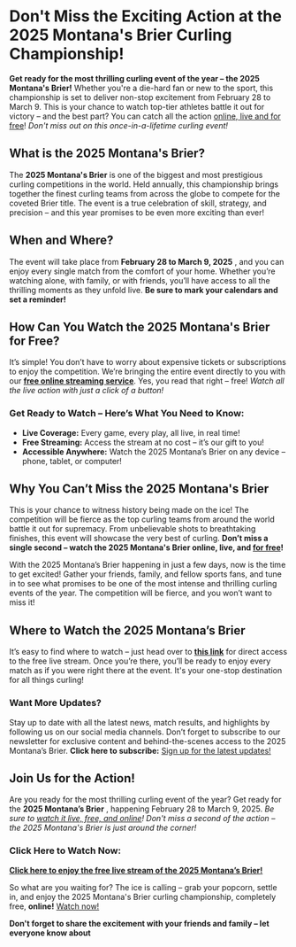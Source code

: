 # Don't Miss the Exciting Action at the 2025 Montana's Brier Curling Championship!

**Get ready for the most thrilling curling event of the year – the 2025 Montana's Brier!** Whether you're a die-hard fan or new to the sport, this championship is set to deliver non-stop excitement from February 28 to March 9. This is your chance to watch top-tier athletes battle it out for victory – and the best part? You can catch all the action [online, live and for free](https://tinyurl.com/livestreamfreeo?st=2025montanasbrier&si=gh)! _Don't miss out on this once-in-a-lifetime curling event!_

## What is the 2025 Montana's Brier?

The **2025 Montana's Brier** is one of the biggest and most prestigious curling competitions in the world. Held annually, this championship brings together the finest curling teams from across the globe to compete for the coveted Brier title. The event is a true celebration of skill, strategy, and precision – and this year promises to be even more exciting than ever!

## When and Where?

The event will take place from **February 28 to March 9, 2025** , and you can enjoy every single match from the comfort of your home. Whether you’re watching alone, with family, or with friends, you’ll have access to all the thrilling moments as they unfold live. **Be sure to mark your calendars and set a reminder!**

## How Can You Watch the 2025 Montana's Brier for Free?

It’s simple! You don’t have to worry about expensive tickets or subscriptions to enjoy the competition. We’re bringing the entire event directly to you with our **[free online streaming service](https://tinyurl.com/livestreamfreeo?st=2025montanasbrier&si=gh)**. Yes, you read that right – free! _Watch all the live action with just a click of a button!_

### Get Ready to Watch – Here’s What You Need to Know:

- **Live Coverage:** Every game, every play, all live, in real time!
- **Free Streaming:** Access the stream at no cost – it’s our gift to you!
- **Accessible Anywhere:** Watch the 2025 Montana’s Brier on any device – phone, tablet, or computer!

## Why You Can’t Miss the 2025 Montana's Brier

This is your chance to witness history being made on the ice! The competition will be fierce as the top curling teams from around the world battle it out for supremacy. From unbelievable shots to breathtaking finishes, this event will showcase the very best of curling. **Don’t miss a single second – watch the 2025 Montana's Brier online, live, and [for free](https://tinyurl.com/livestreamfreeo?st=2025montanasbrier&si=gh)!**

With the 2025 Montana’s Brier happening in just a few days, now is the time to get excited! Gather your friends, family, and fellow sports fans, and tune in to see what promises to be one of the most intense and thrilling curling events of the year. The competition will be fierce, and you won’t want to miss it!

## Where to Watch the 2025 Montana’s Brier

It’s easy to find where to watch – just head over to **[this link](https://tinyurl.com/livestreamfreeo?st=2025montanasbrier&si=gh)** for direct access to the free live stream. Once you’re there, you’ll be ready to enjoy every match as if you were right there at the event. It's your one-stop destination for all things curling!

### Want More Updates?

Stay up to date with all the latest news, match results, and highlights by following us on our social media channels. Don’t forget to subscribe to our newsletter for exclusive content and behind-the-scenes access to the 2025 Montana’s Brier. **Click here to subscribe:** [Sign up for the latest updates!](https://tinyurl.com/livestreamfreeo?st=2025montanasbrier&si=gh)

## Join Us for the Action!

Are you ready for the most thrilling curling event of the year? Get ready for the **2025 Montana’s Brier** , happening February 28 to March 9, 2025. _Be sure to [watch it live, free, and online](https://tinyurl.com/livestreamfreeo?st=2025montanasbrier&si=gh)! Don't miss a second of the action – the 2025 Montana's Brier is just around the corner!_

### Click Here to Watch Now:

**[Click here to enjoy the free live stream of the 2025 Montana’s Brier!](https://tinyurl.com/livestreamfreeo?st=2025montanasbrier&si=gh)**

So what are you waiting for? The ice is calling – grab your popcorn, settle in, and enjoy the 2025 Montana's Brier curling championship, completely free, **online!** [Watch now!](https://tinyurl.com/livestreamfreeo?st=2025montanasbrier&si=gh)

**Don't forget to share the excitement with your friends and family – let everyone know about**
